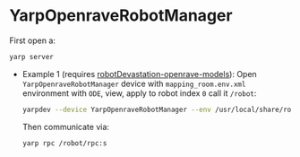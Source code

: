 # YarpOpenraveRobotManager

First open a:
```bash
yarp server
```

- Example 1 (requires [robotDevastation-openrave-models](https://github.com/roboticslab-uc3m/robotDevastation-openrave-models)): Open `YarpOpenraveRobotManager` device with `mapping_room.env.xml` environment with `ODE`, view, apply to robot index `0` call it `/robot`:
   ```bash
   yarpdev --device YarpOpenraveRobotManager --env /usr/local/share/robotDevastation-openrave-models/contexts/openrave/ecro/mapping_room.env.xml --physics ode --view --robotIndex 0 --name /robot
   ```
   Then communicate via:
   ```
   yarp rpc /robot/rpc:s
   ```
